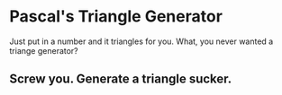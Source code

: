 # Pascal's Triangle Generator
Just put in a number and it triangles for you.
What, you never wanted a triange generator?
## Screw you. Generate a triangle sucker.
